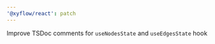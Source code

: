 ```yaml
---
'@xyflow/react': patch
---
```


Improve TSDoc comments for `useNodesState` and `useEdgesState` hook
